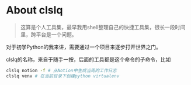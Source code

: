 # About clslq

> 这算是个人工具集，最早我用shell整理自己的快捷工具集，很长一段时间里，跨平台是一个问题。

对于初学Python的我来讲，需要通过一个项目来逐步打开世界之门。

clslq的名称，来自于随手一按，后面的工具都是这个命令的子命令，比如

```bash
clslq notion -f # 从Notion中生成当周的工作日志
clslq venv # 在当前目录下创建python virtualenv
```
